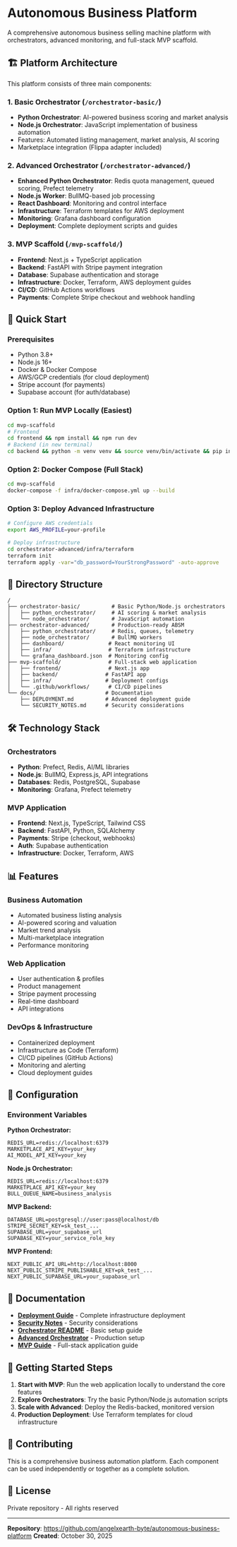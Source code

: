 # Autonomous Business Platform

A comprehensive autonomous business selling machine platform with orchestrators, advanced monitoring, and full-stack MVP scaffold.

## 🏗️ Platform Architecture

This platform consists of three main components:

### 1. Basic Orchestrator (`/orchestrator-basic/`)
- **Python Orchestrator**: AI-powered business scoring and market analysis
- **Node.js Orchestrator**: JavaScript implementation of business automation
- Features: Automated listing management, market analysis, AI scoring
- Marketplace integration (Flippa adapter included)

### 2. Advanced Orchestrator (`/orchestrator-advanced/`)
- **Enhanced Python Orchestrator**: Redis quota management, queued scoring, Prefect telemetry
- **Node.js Worker**: BullMQ-based job processing
- **React Dashboard**: Monitoring and control interface
- **Infrastructure**: Terraform templates for AWS deployment
- **Monitoring**: Grafana dashboard configuration
- **Deployment**: Complete deployment scripts and guides

### 3. MVP Scaffold (`/mvp-scaffold/`)
- **Frontend**: Next.js + TypeScript application
- **Backend**: FastAPI with Stripe payment integration
- **Database**: Supabase authentication and storage
- **Infrastructure**: Docker, Terraform, AWS deployment guides
- **CI/CD**: GitHub Actions workflows
- **Payments**: Complete Stripe checkout and webhook handling

## 🚀 Quick Start

### Prerequisites
- Python 3.8+
- Node.js 16+
- Docker & Docker Compose
- AWS/GCP credentials (for cloud deployment)
- Stripe account (for payments)
- Supabase account (for auth/database)

### Option 1: Run MVP Locally (Easiest)
```bash
cd mvp-scaffold
# Frontend
cd frontend && npm install && npm run dev
# Backend (in new terminal)
cd backend && python -m venv venv && source venv/bin/activate && pip install -r requirements.txt && uvicorn app.main:app --reload
```

### Option 2: Docker Compose (Full Stack)
```bash
cd mvp-scaffold
docker-compose -f infra/docker-compose.yml up --build
```

### Option 3: Deploy Advanced Infrastructure
```bash
# Configure AWS credentials
export AWS_PROFILE=your-profile

# Deploy infrastructure
cd orchestrator-advanced/infra/terraform
terraform init
terraform apply -var="db_password=YourStrongPassword" -auto-approve
```

## 📁 Directory Structure

```
/
├── orchestrator-basic/          # Basic Python/Node.js orchestrators
│   ├── python_orchestrator/     # AI scoring & market analysis
│   └── node_orchestrator/       # JavaScript automation
├── orchestrator-advanced/       # Production-ready ABSM
│   ├── python_orchestrator/     # Redis, queues, telemetry
│   ├── node_orchestrator/       # BullMQ workers
│   ├── dashboard/              # React monitoring UI
│   ├── infra/                  # Terraform infrastructure
│   └── grafana_dashboard.json  # Monitoring config
├── mvp-scaffold/               # Full-stack web application
│   ├── frontend/               # Next.js app
│   ├── backend/               # FastAPI app
│   ├── infra/                 # Deployment configs
│   └── .github/workflows/      # CI/CD pipelines
└── docs/                      # Documentation
    ├── DEPLOYMENT.md          # Advanced deployment guide
    └── SECURITY_NOTES.md      # Security considerations
```

## 🛠️ Technology Stack

### Orchestrators
- **Python**: Prefect, Redis, AI/ML libraries
- **Node.js**: BullMQ, Express.js, API integrations
- **Databases**: Redis, PostgreSQL, Supabase
- **Monitoring**: Grafana, Prefect telemetry

### MVP Application
- **Frontend**: Next.js, TypeScript, Tailwind CSS
- **Backend**: FastAPI, Python, SQLAlchemy
- **Payments**: Stripe (checkout, webhooks)
- **Auth**: Supabase authentication
- **Infrastructure**: Docker, Terraform, AWS

## 📊 Features

### Business Automation
- Automated business listing analysis
- AI-powered scoring and valuation
- Market trend analysis
- Multi-marketplace integration
- Performance monitoring

### Web Application
- User authentication & profiles
- Product management
- Stripe payment processing
- Real-time dashboard
- API integrations

### DevOps & Infrastructure
- Containerized deployment
- Infrastructure as Code (Terraform)
- CI/CD pipelines (GitHub Actions)
- Monitoring and alerting
- Cloud deployment guides

## 🔧 Configuration

### Environment Variables

**Python Orchestrator:**
```env
REDIS_URL=redis://localhost:6379
MARKETPLACE_API_KEY=your_key
AI_MODEL_API_KEY=your_key
```

**Node.js Orchestrator:**
```env
REDIS_URL=redis://localhost:6379
MARKETPLACE_API_KEY=your_key
BULL_QUEUE_NAME=business_analysis
```

**MVP Backend:**
```env
DATABASE_URL=postgresql://user:pass@localhost/db
STRIPE_SECRET_KEY=sk_test_...
SUPABASE_URL=your_supabase_url
SUPABASE_KEY=your_service_role_key
```

**MVP Frontend:**
```env
NEXT_PUBLIC_API_URL=http://localhost:8000
NEXT_PUBLIC_STRIPE_PUBLISHABLE_KEY=pk_test_...
NEXT_PUBLIC_SUPABASE_URL=your_supabase_url
```

## 📖 Documentation

- **[Deployment Guide](docs/DEPLOYMENT.md)** - Complete infrastructure deployment
- **[Security Notes](docs/SECURITY_NOTES.md)** - Security considerations
- **[Orchestrator README](orchestrator-basic/README.md)** - Basic setup guide
- **[Advanced Orchestrator](orchestrator-advanced/README.md)** - Production setup
- **[MVP Guide](mvp-scaffold/README.md)** - Full-stack application guide

## 🚦 Getting Started Steps

1. **Start with MVP**: Run the web application locally to understand the core features
2. **Explore Orchestrators**: Try the basic Python/Node.js automation scripts
3. **Scale with Advanced**: Deploy the Redis-backed, monitored version
4. **Production Deployment**: Use Terraform templates for cloud infrastructure

## 🤝 Contributing

This is a comprehensive business automation platform. Each component can be used independently or together as a complete solution.

## 📄 License

Private repository - All rights reserved

---

**Repository**: https://github.com/angelxearth-byte/autonomous-business-platform
**Created**: October 30, 2025
